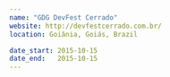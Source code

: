 ```yaml
---
name: "GDG DevFest Cerrado"
website: http://devfestcerrado.com.br/
location: Goiânia, Goiás, Brazil

date_start: 2015-10-15
date_end:   2015-10-15
---
```

